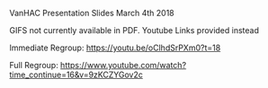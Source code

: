 VanHAC Presentation Slides March 4th 2018

GIFS not currently available in PDF. Youtube Links provided instead

Immediate Regroup:
https://youtu.be/oClhdSrPXm0?t=18

Full Regroup:
https://www.youtube.com/watch?time_continue=16&v=9zKCZYGov2c

